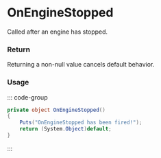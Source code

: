 # OnEngineStopped
<Badge type="info" text="Vehicle"/><Badge type="danger" text="Carbon Compatible"/><Badge type="warning" text="Oxide Compatible"/>
Called after an engine has stopped.

### Return
Returning a non-null value cancels default behavior.

### Usage
::: code-group
```csharp [Example]
private object OnEngineStopped()
{
	Puts("OnEngineStopped has been fired!");
	return (System.Object)default;
}
```
:::
